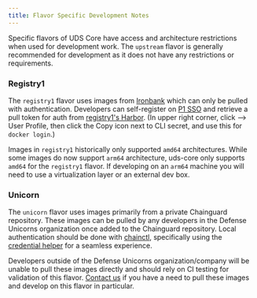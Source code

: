 ```yaml
---
title: Flavor Specific Development Notes
---
```


Specific flavors of UDS Core have access and architecture restrictions when used for development work. The `upstream` flavor is generally recommended for development as it does not have any restrictions or requirements.

### Registry1

The `registry1` flavor uses images from [Ironbank](https://p1.dso.mil/services/iron-bank) which can only be pulled with authentication. Developers can self-register on [P1 SSO](https://login.dso.mil/) and retrieve a pull token for auth from [registry1's Harbor](https://registry1.dso.mil/). (In upper right corner, click --> User Profile, then click the Copy icon next to CLI secret, and use this for `docker login`.)

Images in `registry1` historically only supported `amd64` architectures. While some images do now support `arm64` architecture, uds-core only supports `amd64` for the `registry1` flavor. If developing on an `arm64` machine you will need to use a virtualization layer or an external dev box.

### Unicorn

The `unicorn` flavor uses images primarily from a private Chainguard repository. These images can be pulled by any developers in the Defense Unicorns organization once added to the Chainguard repository. Local authentication should be done with [chainctl](https://edu.chainguard.dev/chainguard/administration/how-to-install-chainctl/), specifically using the [credential helper](https://edu.chainguard.dev/chainguard/administration/how-to-install-chainctl/#configure-a-docker-credential-helper) for a seamless experience.

Developers outside of the Defense Unicorns organization/company will be unable to pull these images directly and should rely on CI testing for validation of this flavor. [Contact us](https://www.defenseunicorns.com/contactus) if you have a need to pull these images and develop on this flavor in particular.
